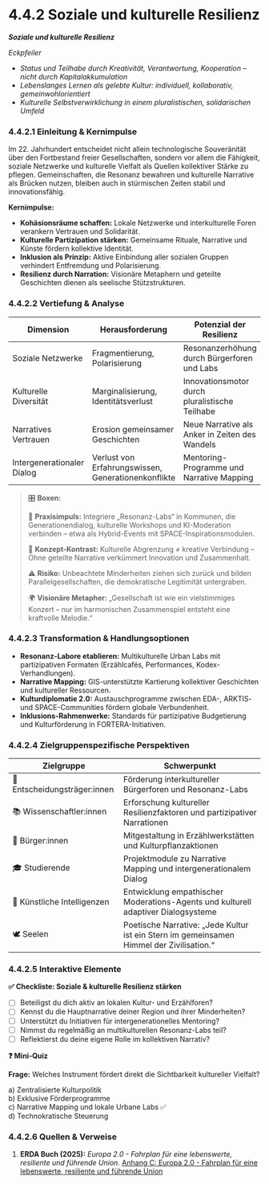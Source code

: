 # 4.4.2 Soziale und kulturelle Resilienz

_**Soziale und kulturelle Resilienz**_

_Eckpfeiler_

* _Status und Teilhabe durch Kreativität, Verantwortung, Kooperation – nicht durch Kapitalakkumulation_
* _Lebenslanges Lernen als gelebte Kultur: individuell, kollaborativ, gemeinwohlorientiert_
* _Kulturelle Selbstverwirklichung in einem pluralistischen, solidarischen Umfeld_

### 4.4.2.1 Einleitung & Kernimpulse

Im 22. Jahrhundert entscheidet nicht allein technologische Souveränität über den Fortbestand freier Gesellschaften, sondern vor allem die Fähigkeit, soziale Netzwerke und kulturelle Vielfalt als Quellen kollektiver Stärke zu pflegen. Gemeinschaften, die Resonanz bewahren und kulturelle Narrative als Brücken nutzen, bleiben auch in stürmischen Zeiten stabil und innovationsfähig.

**Kernimpulse:**

* **Kohäsionsräume schaffen:** Lokale Netzwerke und interkulturelle Foren verankern Vertrauen und Solidarität.
* **Kulturelle Partizipation stärken:** Gemeinsame Rituale, Narrative und Künste fördern kollektive Identität.
* **Inklusion als Prinzip:** Aktive Einbindung aller sozialen Gruppen verhindert Entfremdung und Polarisierung.
* **Resilienz durch Narration:** Visionäre Metaphern und geteilte Geschichten dienen als seelische Stützstrukturen.

### 4.4.2.2 Vertiefung & Analyse

| Dimension                  | Herausforderung                                     | Potenzial der Resilienz                        |
| -------------------------- | --------------------------------------------------- | ---------------------------------------------- |
| Soziale Netzwerke          | Fragmentierung, Polarisierung                       | Resonanzerhöhung durch Bürgerforen und Labs    |
| Kulturelle Diversität      | Marginalisierung, Identitätsverlust                 | Innovationsmotor durch pluralistische Teilhabe |
| Narratives Vertrauen       | Erosion gemeinsamer Geschichten                     | Neue Narrative als Anker in Zeiten des Wandels |
| Intergenerationaler Dialog | Verlust von Erfahrungswissen, Generationenkonflikte | Mentoring-Programme und Narrative Mapping      |

> 🎛️ **Boxen:**
>
> 📌 **Praxisimpuls:** Integriere „Resonanz-Labs“ in Kommunen, die Generationendialog, kulturelle Workshops und KI-Moderation verbinden – etwa als Hybrid-Events mit SPACE-Inspirationsmodulen.
>
> 🧐 **Konzept-Kontrast:** Kulturelle Abgrenzung ≠ kreative Verbindung – Ohne geteilte Narrative verkümmert Innovation und Zusammenhalt.
>
> ⚠️ **Risiko:** Unbeachtete Minderheiten ziehen sich zurück und bilden Parallelgesellschaften, die demokratische Legitimität untergraben.
>
> 🌍 **Visionäre Metapher:** „Gesellschaft ist wie ein vielstimmiges Konzert – nur im harmonischen Zusammenspiel entsteht eine kraftvolle Melodie.“

### 4.4.2.3 Transformation & Handlungsoptionen

* **Resonanz-Labore etablieren:** Multikulturelle Urban Labs mit partizipativen Formaten (Erzählcafés, Performances, Kodex-Verhandlungen).
* **Narrative Mapping:** GIS-unterstützte Kartierung kollektiver Geschichten und kultureller Ressourcen.
* **Kulturdiplomatie 2.0:** Austauschprogramme zwischen EDA-, ARKTIS- und SPACE-Communities fördern globale Verbundenheit.
* **Inklusions-Rahmenwerke:** Standards für partizipative Budgetierung und Kulturförderung in FORTERA-Initiativen.

### 4.4.2.4 Zielgruppenspezifische Perspektiven

| Zielgruppe                    | Schwerpunkt                                                                              |
| ----------------------------- | ---------------------------------------------------------------------------------------- |
| 🏩️ Entscheidungsträger:innen | Förderung interkultureller Bürgerforen und Resonanz-Labs                                 |
| 📚 Wissenschaftler:innen      | Erforschung kultureller Resilienzfaktoren und partizipativer Narrationen                 |
| 🧕 Bürger:innen               | Mitgestaltung in Erzählwerkstätten und Kulturpflanzaktionen                              |
| 🎓 Studierende                | Projektmodule zu Narrative Mapping und intergenerationalem Dialog                        |
| 🤖 Künstliche Intelligenzen   | Entwicklung empathischer Moderations-Agents und kulturell adaptiver Dialogsysteme        |
| 🕊️ Seelen                    | Poetische Narrative: „Jede Kultur ist ein Stern im gemeinsamen Himmel der Zivilisation.“ |

### 4.4.2.5 Interaktive Elemente

**✅ Checkliste: Soziale & kulturelle Resilienz stärken**

* [ ] Beteiligst du dich aktiv an lokalen Kultur- und Erzählforen?
* [ ] Kennst du die Hauptnarrative deiner Region und ihrer Minderheiten?
* [ ] Unterstützt du Initiativen für intergenerationelles Mentoring?
* [ ] Nimmst du regelmäßig an multikulturellen Resonanz-Labs teil?
* [ ] Reflektierst du deine eigene Rolle im kollektiven Narrativ?

**❓ Mini-Quiz**

**Frage:** Welches Instrument fördert direkt die Sichtbarkeit kultureller Vielfalt?

a) Zentralisierte Kulturpolitik\
b) Exklusive Förderprogramme\
c) Narrative Mapping und lokale Urbane Labs ✅\
d) Technokratische Steuerung

### 4.4.2.6 Quellen & Verweise

1. **ERDA Buch (2025):** _Europa 2.0 - Fahrplan für eine lebenswerte, resiliente und führende Union._ [Anhang C: Europa 2.0 - Fahrplan für eine lebenswerte, resiliente und führende Union](../../anhang-c-europa-2.0-fahrplan-fur-eine-lebenswerte-resiliente-und-fuhrende-union.md)
